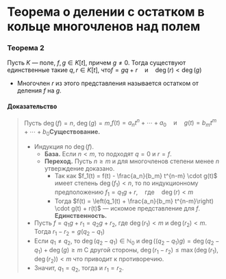 # Теорема о делении с остатком в кольце многочленов над полем

### **Теорема 2**

Пусть $K$ — поле, $f, g \in K[t]$, причем $g \neq 0$. Тогда существуют единственные такие $q, r \in K[t]$, что$f = gq + r \quad \text{и} \quad \deg(r) < \deg(g)$

+ Многочлен $r$ из этого представления называется остатком от деления $f$ на $g$.

#### **Доказательство**

> Пусть $\deg(f) = n$, $\deg(g) = m$,$f(t) = a_n t^n + \cdots + a_0 \quad \text{и} \quad g(t) = b_m t^m + \cdots + b_0$**Существование.**
>
> + Индукция по $\deg(f)$.
>   + **База.** Если $n < m$, то подходят $q = 0$ и $r = f$.
>   + **Переход.** Пусть $n \geq m$ и для многочленов степени менее $n$ утверждение доказано.
>     + Так как
>       $f_1(t) = f(t) - \frac{a_n}{b_m} t^{n-m} \cdot g(t)$
>       имеет степень $\deg(f_1) < n$, то по индукционному предположению
>       $f_1 = q_1 g + r, \quad \text{где} \quad \deg(r) < m$
>     + Тогда
>       $f(t) = \left(q_1(t) + \frac{a_n}{b_m} t^{n-m}\right) \cdot g(t) + r(t)$
>       — искомое представление для $f$.
>       **Единственность.**
> + Пусть $f = q_1 g + r_1 = q_2 g + r_2$, где $\deg(r_1) < m$ и $\deg(r_2) < m$. Тогда
>   $r_1 - r_2 = g(q_2 - q_1)$
> + Если $q_1 \neq q_2$, то $\deg(q_2 - q_1) \in \mathbb{N}_0$ и
>   $\deg((q_2 - q_1)g) = \deg(q_2 - q_1) + \deg(g) \geq m$
>   С другой стороны,
>   $\deg(r_1 - r_2) \leq \max(\deg(r_1), \deg(r_2)) < m$
>   что приводит к противоречию.
> + Значит, $q_1 = q_2$, тогда и $r_1 = r_2$.

